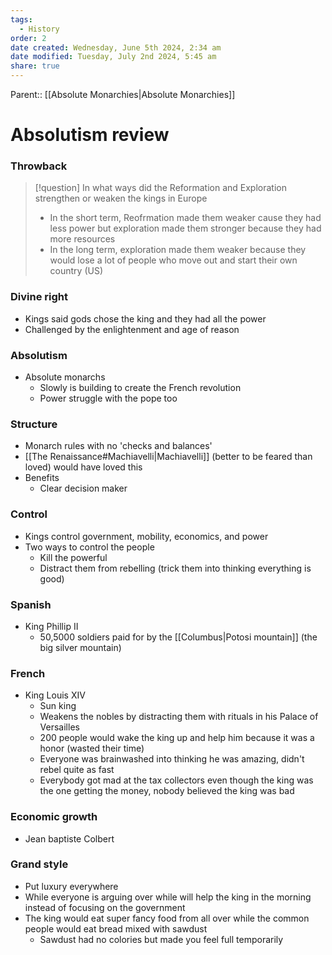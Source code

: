 ```yaml
---
tags:
  - History
order: 2
date created: Wednesday, June 5th 2024, 2:34 am
date modified: Tuesday, July 2nd 2024, 5:45 am
share: true
---
```


Parent:: [[Absolute Monarchies|Absolute Monarchies]]

# Absolutism review

### Throwback

> [!question] In what ways did the Reformation and Exploration strengthen or weaken the kings in Europe
>
> - In the short term, Reofrmation made them weaker cause they had less power but exploration made them stronger because they had more resources
> - In the long term, exploration made them weaker because they would lose a lot of people who move out and start their own country (US)

### Divine right

- Kings said gods chose the king and they had all the power
- Challenged by the enlightenment and age of reason

### Absolutism

- Absolute monarchs
  - Slowly is building to create the French revolution
  - Power struggle with the pope too

### Structure

- Monarch rules with no 'checks and balances'
- [[The Renaissance#Machiavelli|Machiavelli]] (better to be feared than loved) would have loved this
- Benefits
  - Clear decision maker

### Control

- Kings control government, mobility, economics, and power
- Two ways to control the people
  - Kill the powerful
  - Distract them from rebelling (trick them into thinking everything is good)

### Spanish

- King Phillip II
  - 50,5000 soldiers paid for by the [[Columbus|Potosi mountain]] (the big silver mountain)

### French

- King Louis XIV
  - Sun king
  - Weakens the nobles by distracting them with rituals in his Palace of Versailles
  - 200 people would wake the king up and help him because it was a honor (wasted their time)
  - Everyone was brainwashed into thinking he was amazing, didn't rebel quite as fast
  - Everybody got mad at the tax collectors even though the king was the one getting the money, nobody believed the king was bad

### Economic growth

- Jean baptiste Colbert

### Grand style

- Put luxury everywhere
- While everyone is arguing over while will help the king in the morning instead of focusing on the government
- The king would eat super fancy food from all over while the common people would eat bread mixed with sawdust
  - Sawdust had no colories but made you feel full temporarily
